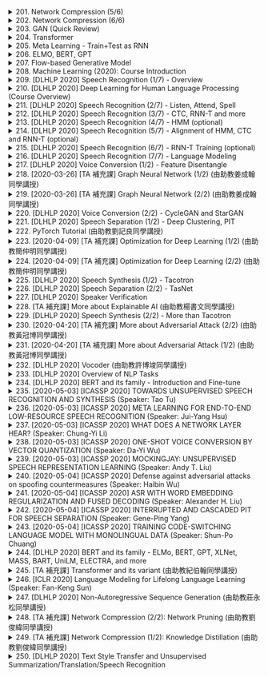 <details>
<summary>201. Network Compression (5/6)</summary><br>

<a href="https://www.youtube.com/watch?v=L0TOXlNpCJ8" target="_blank">
    <img src="https://img.youtube.com/vi/L0TOXlNpCJ8/maxresdefault.jpg" 
        alt="[Youtube]" width="200">
</a>

# Network Compression (5/6)


</details>

<details>
<summary>202. Network Compression (6/6)</summary><br>

<a href="https://www.youtube.com/watch?v=f0rOMyZSZi4" target="_blank">
    <img src="https://img.youtube.com/vi/f0rOMyZSZi4/maxresdefault.jpg" 
        alt="[Youtube]" width="200">
</a>

# Network Compression (6/6)


</details>

<details>
<summary>203. GAN (Quick Review)</summary><br>

<a href="https://www.youtube.com/watch?v=ufcKFjdpT98" target="_blank">
    <img src="https://img.youtube.com/vi/ufcKFjdpT98/maxresdefault.jpg" 
        alt="[Youtube]" width="200">
</a>

# GAN (Quick Review)


</details>

<details>
<summary>204. Transformer</summary><br>

<a href="https://www.youtube.com/watch?v=ugWDIIOHtPA" target="_blank">
    <img src="https://img.youtube.com/vi/ugWDIIOHtPA/maxresdefault.jpg" 
        alt="[Youtube]" width="200">
</a>

# Transformer


</details>

<details>
<summary>205. Meta Learning - Train+Test as RNN</summary><br>

<a href="https://www.youtube.com/watch?v=ePimv_k-H24" target="_blank">
    <img src="https://img.youtube.com/vi/ePimv_k-H24/maxresdefault.jpg" 
        alt="[Youtube]" width="200">
</a>

# Meta Learning - Train+Test as RNN


</details>

<details>
<summary>206. ELMO, BERT, GPT</summary><br>

<a href="https://www.youtube.com/watch?v=UYPa347-DdE" target="_blank">
    <img src="https://img.youtube.com/vi/UYPa347-DdE/maxresdefault.jpg" 
        alt="[Youtube]" width="200">
</a>

# ELMO, BERT, GPT


</details>

<details>
<summary>207. Flow-based  Generative Model</summary><br>

<a href="https://www.youtube.com/watch?v=uXY18nzdSsM" target="_blank">
    <img src="https://img.youtube.com/vi/uXY18nzdSsM/maxresdefault.jpg" 
        alt="[Youtube]" width="200">
</a>

# Flow-based  Generative Model


</details>

<details>
<summary>208. Machine Learning (2020): Course Introduction</summary><br>

<a href="https://www.youtube.com/watch?v=c9TwBeWAj_U" target="_blank">
    <img src="https://img.youtube.com/vi/c9TwBeWAj_U/maxresdefault.jpg" 
        alt="[Youtube]" width="200">
</a>

# Machine Learning (2020): Course Introduction


</details>

<details>
<summary>209. [DLHLP 2020] Speech Recognition (1/7) - Overview</summary><br>

<a href="https://www.youtube.com/watch?v=AIKu43goh-8" target="_blank">
    <img src="https://img.youtube.com/vi/AIKu43goh-8/maxresdefault.jpg" 
        alt="[Youtube]" width="200">
</a>

# [DLHLP 2020] Speech Recognition (1/7) - Overview


</details>

<details>
<summary>210. [DLHLP 2020] Deep Learning for Human Language Processing (Course Overview)</summary><br>

<a href="https://www.youtube.com/watch?v=nER51ZyJaCQ" target="_blank">
    <img src="https://img.youtube.com/vi/nER51ZyJaCQ/maxresdefault.jpg" 
        alt="[Youtube]" width="200">
</a>

# [DLHLP 2020] Deep Learning for Human Language Processing (Course Overview)


</details>

<details>
<summary>211. [DLHLP 2020] Speech Recognition (2/7) - Listen, Attend, Spell</summary><br>

<a href="https://www.youtube.com/watch?v=BdUeBa6NbXA" target="_blank">
    <img src="https://img.youtube.com/vi/BdUeBa6NbXA/maxresdefault.jpg" 
        alt="[Youtube]" width="200">
</a>

# [DLHLP 2020] Speech Recognition (2/7) - Listen, Attend, Spell


</details>

<details>
<summary>212. [DLHLP 2020] Speech Recognition (3/7) - CTC, RNN-T and more</summary><br>

<a href="https://www.youtube.com/watch?v=CGuLuBaLIeI" target="_blank">
    <img src="https://img.youtube.com/vi/CGuLuBaLIeI/maxresdefault.jpg" 
        alt="[Youtube]" width="200">
</a>

# [DLHLP 2020] Speech Recognition (3/7) - CTC, RNN-T and more


</details>

<details>
<summary>213. [DLHLP 2020] Speech Recognition (4/7) - HMM (optional)</summary><br>

<a href="https://www.youtube.com/watch?v=XWTGY_PNABo" target="_blank">
    <img src="https://img.youtube.com/vi/XWTGY_PNABo/maxresdefault.jpg" 
        alt="[Youtube]" width="200">
</a>

# [DLHLP 2020] Speech Recognition (4/7) - HMM (optional)


</details>

<details>
<summary>214. [DLHLP 2020] Speech Recognition (5/7) - Alignment of HMM, CTC and RNN-T (optional)</summary><br>

<a href="https://www.youtube.com/watch?v=5SSVra6IJY4" target="_blank">
    <img src="https://img.youtube.com/vi/5SSVra6IJY4/maxresdefault.jpg" 
        alt="[Youtube]" width="200">
</a>

# [DLHLP 2020] Speech Recognition (5/7) - Alignment of HMM, CTC and RNN-T (optional)


</details>

<details>
<summary>215. [DLHLP 2020] Speech Recognition (6/7) - RNN-T Training  (optional)</summary><br>

<a href="https://www.youtube.com/watch?v=L519dCHUCog" target="_blank">
    <img src="https://img.youtube.com/vi/L519dCHUCog/maxresdefault.jpg" 
        alt="[Youtube]" width="200">
</a>

# [DLHLP 2020] Speech Recognition (6/7) - RNN-T Training  (optional)


</details>

<details>
<summary>216. [DLHLP 2020] Speech Recognition (7/7) - Language Modeling</summary><br>

<a href="https://www.youtube.com/watch?v=dymfkWtVUdo" target="_blank">
    <img src="https://img.youtube.com/vi/dymfkWtVUdo/maxresdefault.jpg" 
        alt="[Youtube]" width="200">
</a>

# [DLHLP 2020] Speech Recognition (7/7) - Language Modeling


</details>

<details>
<summary>217. [DLHLP 2020] Voice Conversion (1/2) - Feature Disentangle</summary><br>

<a href="https://www.youtube.com/watch?v=Jj6blc8UijY" target="_blank">
    <img src="https://img.youtube.com/vi/Jj6blc8UijY/maxresdefault.jpg" 
        alt="[Youtube]" width="200">
</a>

# [DLHLP 2020] Voice Conversion (1/2) - Feature Disentangle


</details>

<details>
<summary>218. [2020-03-26] [TA 補充課] Graph Neural Network (1/2) (由助教姜成翰同學講授)</summary><br>

<a href="https://www.youtube.com/watch?v=eybCCtNKwzA" target="_blank">
    <img src="https://img.youtube.com/vi/eybCCtNKwzA/maxresdefault.jpg" 
        alt="[Youtube]" width="200">
</a>

# [TA 補充課] Graph Neural Network (1/2) (由助教姜成翰同學講授)

### 本文重點整理

#### 核心主題
文章主要探討圖神經網路（Graph Neural Networks, GNNs）中 aggregation 操作的核心思想及其不同實現方法。並分析了各種 aggregation 技術的優缺點以及適用場景。

---

#### 主要觀念
1. **Aggregation 操作的重要性**  
   Aggregation 是 GNN 中用於將鄰居節點的特徵信息聚合起來，以更新當前節點表示的核心操作。
   
2. **常見的 Aggregation 方法**  
   - **Mean Pooling**：簡單平均鄰居特徵。  
   - **Max Pooling**：取鄰居特徵的最大值。  
   - **Sum Pooling**：將鄰居特徵相加。  
   - **Attention Mechanism**：基於注意力機制的加權聚合。  

3. **Recent Developments**  
   最近的研究（如 Graph Isomorphism Network,GIN）提出，使用合適的 aggregation 方法可以顯著提升模型性能。

---

#### 問題原因
1. **Mean Pooling 的缺點**  
   - 無法區分具有相同鄰居特徵但結構不同的圖。  

2. **Max Pooling 的缺點**  
   - 可能忽略較小但重要的特徵值，導致信息丟失。  

3. **傳統 Aggregation 方法的局限性**  
   - 離散的聚合方式可能無法充分捕捉到圖結構中的細緻變化。

---

#### 解決方法
1. **GIN 的創新**  
   GIN 提出使用 aggregation 操作後再加上一個 multi-layer perceptron (MLP)，以學習更加豐富的表徵信息。具體公式如下：  
   $$ h_v^{(k+1)} = \text{AGGREGATE}(\{h_u^{(k)}\}_{u \in \mathcal{N}(v)}, h_v^{(k)}) $$  

2. **注意力機制的優化**  
   - 基於鄰居特徵計算注意力權重，實現動態聚合。  
   - 公式：  
     $$ \alpha_{uv} = \text{softmax}(e(h_u, h_v)) $$  
     $$ h_v^{(k+1)} = \sum_{u \in \mathcal{N}(v)} \alpha_{uv} h_u^{(k)} $$  

3. **Sum Pooling 的優勢**  
   - 使用鄰居特徵的簡單相加，避免平均和最大操作的局限性。  

---

#### 結論
1. **GIN 的理論意義**  
   GIN 提供了 aggregation 操作的理論基礎，證明了合適的聚合方式可以顯著提升模型在圖結構數據上的表現。

2. **未來研究方向**  
   - 探索更加高效的注意力機制。  
   - 研究不同聚合方法在特定應用場景下的最佳匹配。  

3. **實踐建議**  
   - 在實際應用中，根據具體任務需求選擇合適的 aggregation 方法。  
   - GIN 提供了一種簡單而有效的聚合方式，值得進一步探索和適用。

---

以上為文章的主要內容整理，涵蓋了核心思想、主要觀念、問題分析及解決方案等關鍵點。
</details>

<details>
<summary>219. [2020-03-26] [TA 補充課] Graph Neural Network (2/2) (由助教姜成翰同學講授)</summary><br>

<a href="https://www.youtube.com/watch?v=M9ht8vsVEw8" target="_blank">
    <img src="https://img.youtube.com/vi/M9ht8vsVEw8/maxresdefault.jpg" 
        alt="[Youtube]" width="200">
</a>

# [TA 補充課] Graph Neural Network (2/2) (由助教姜成翰同學講授)

### 核心主題
- **圖神經網路（Graph Neural Networks, GNNs）**：研究如何將圖結構數據引入深度學習模型中，進行各種任務如分類、聚類等。

### 主要觀念
1. **圖神經網路的基本概念**：
   - **圖結構數據**：由節點和邊組成的數據結構，反映實體之間的關係。
   - **圖神經網路的目的**：將非結構化或結構化的圖數據轉換為可學習的表示。

2. **GNN的主要方法**：
   - **基於空間的方法**（Spatial-based）：如GAT（Graph Attention Networks），直接在圖的節點上進行操作。
   - **基於光譜的方法**（Spectral-based）：如GCN（Graph Convolutional Networks），通過傅裏葉變換將圖數據轉化為頻域進行處理。

3. **主要任務**：
   - **監督分類（Supervised Classification）**：在部分或完全標註的數據上訓練模型。
   - **半監督分類（Semi-supervised Classification）**：利用少量標註數據和大量未標註數據進行學習。
   - **圖生成（Graph Generation）**：使用VAE、GAN等方法從頭生成符合特定分布的圖數據。

### 問題原因
1. **GCN的局限性**：
   - **疊代深度增加的性能下降**：隨著模型深度的增加，性能反而惡化。
   - **過平滑現象（Over-smoothing）**：多次聚合操作後，節點表示趨於相似，導致信息喪失。

2. **GNN訓練中的挑戰**：
   - **圖數據的多樣性**：不同類型的圖數據可能需要不同的模型結構。
   - **計算複雜度高**：處理大型圖數據時，計算資源需求較高。

### 解決方法
1. **GCN性能提升**：
   - **DropEdge技術**：在聚合鄰居節點特徵時，隨機丟失一些邊，防止過平滑現象。
   
2. **模型優化**：
   - **使用注意力機制（Attention Mechanism）**：如GAT，根據不同鄰居的重要性分配權重。
   - **引入殘差連接（Residual Connections）**：在深度網絡中，將某層的輸出直接傳遞到淺層，防止梯度消失。

3. **圖生成模型改進**：
   - **Auto-regressive模型**：逐步生成節點和邊，提高生成的可控性。
   - **混合 GenerationTypechniques**：結合VAE和GAN優勢，提升生成數據的多樣性和真實性。

### 結論
- **GNN的研究意義**：作為一種有效的處理結構化數據的方法，在社交網絡、生物信息學等領域有廣泛應用。
- **未來研究方向**：
   - 探索更高效的圖聚合操作。
   - 研究圖神經網路與其他深度學習技術（如Transformer）的結合。
   - 開發適合大規模圖數據的並行計算方法。

### 其他
- **教育意義**：了解GNN的基本原理和應用場景，對於處理複雜實體關係問題具有重要啟示。
</details>

<details>
<summary>220. [DLHLP 2020] Voice Conversion (2/2) - CycleGAN and StarGAN</summary><br>

<a href="https://www.youtube.com/watch?v=JUWVuF2ucTk" target="_blank">
    <img src="https://img.youtube.com/vi/JUWVuF2ucTk/maxresdefault.jpg" 
        alt="[Youtube]" width="200">
</a>

# [DLHLP 2020] Voice Conversion (2/2) - CycleGAN and StarGAN


</details>

<details>
<summary>221. [DLHLP 2020] Speech Separation (1/2) - Deep Clustering, PIT</summary><br>

<a href="https://www.youtube.com/watch?v=tovg5ZxNgIo" target="_blank">
    <img src="https://img.youtube.com/vi/tovg5ZxNgIo/maxresdefault.jpg" 
        alt="[Youtube]" width="200">
</a>

# [DLHLP 2020] Speech Separation (1/2) - Deep Clustering, PIT


</details>

<details>
<summary>222. PyTorch Tutorial (由助教劉記良同學講授)</summary><br>

<a href="https://www.youtube.com/watch?v=kQeezFrNoOg" target="_blank">
    <img src="https://img.youtube.com/vi/kQeezFrNoOg/maxresdefault.jpg" 
        alt="[Youtube]" width="200">
</a>

# PyTorch Tutorial (由助教劉記良同學講授)


</details>

<details>
<summary>223. [2020-04-09] [TA 補充課] Optimization for Deep Learning (1/2) (由助教簡仲明同學講授)</summary><br>

<a href="https://www.youtube.com/watch?v=4pUmZ8hXlHM" target="_blank">
    <img src="https://img.youtube.com/vi/4pUmZ8hXlHM/maxresdefault.jpg" 
        alt="[Youtube]" width="200">
</a>

# [TA 補充課] Optimization for Deep Learning (1/2) (由助教簡仲明同學講授)

### 文章整理：SGD 收斂性改進方法研究

#### 1. 核心主題
- **研究目標**：探討隨機梯度下降（Stochastic Gradient Descent, SGD）算法在深度學習中的收斂性問題，提出改進方法以提升其性能和效率。

#### 2. 主要觀念
- **SGD的基本原理**：SGD是一種常用優化算法，通過隨機採樣訓練數據來更新模型參數，具有計算效率高、內存佔用低的優點。
- **SGD的局限性**：
  - 學習率（Learning Rate, LR）的選擇對收斂速度和結果影響顯著。
  - 易陷入局部最優解，缺乏探索能力。
  - 在複雜的優化landscape中表現不穩定。

#### 3. 問題原因
- **學習率選擇不當**：過大的學習率可能導致模型發散，過小的學習率則會降低收斂速度。
- **優化landscape的複雜性**：深度神經網絡的損失函數 landscape 存在多個局部最優解和鞍點，SGD容易陷入其中。
- **缺乏動態調整機制**：固定學習率無法適應不同階段的優化需求。

#### 4. 解決方法
- **自適應學習率方法**：
  - **Adam優化器**：通過計算梯度的一階矩和二階矩估計來動態調整學習率，具有良好的收斂性和穩定性。
  - **Adagrad**：根據參數梯度的歷史信息自適應地調整學習率。
  - **RMSprop**：基於梯度的平方平均值來調整學習率。

- **周期性學習率方法**：
  - **Cyclical Learning Rate (CLR)**：通過周期性地增加和減少學習率，幫助模型在局部最優解之間進行探索。
  - **One-Cycle Learning Rate**：在一個周期內先增大後減小學習率，以實現快速收斂。

- **學習率範圍測試（LR Range Test）**：
  - 通過實驗確定合適的學習率範圍，避免手動調參的盲目性。

#### 5. 優化方式
- **動態調整機制**：引入自適應算法，根據梯度信息動態調節學習率。
- **探索與收斂結合**：利用周期性變化的學習率，在局部最優解附近進行細緻搜索的同時，保持一定的探索能力。
- **預熱階段（Warm-Up）**：在訓練初期逐漸增加學習率，幫助模型平穩進入優化狀態。

#### 6. 結論
- **研究意義**：改進的SGD算法能夠顯著提升深度神經網絡的訓練效率和收斂質量。
- **未來方向**：
  - 結合多種優化方法，進一步提高算法的通用性和魯棒性。
  - 探索更高效的自適應學習率調整策略。
</details>

<details>
<summary>224. [2020-04-09] [TA 補充課] Optimization for Deep Learning (2/2) (由助教簡仲明同學講授)</summary><br>

<a href="https://www.youtube.com/watch?v=e03YKGHXnL8" target="_blank">
    <img src="https://img.youtube.com/vi/e03YKGHXnL8/maxresdefault.jpg" 
        alt="[Youtube]" width="200">
</a>

# [TA 補充課] Optimization for Deep Learning (2/2) (由助教簡仲明同學講授)

### 小節一：核心主題
- 探討深度學習中優化器（Optimizer）的選擇與應用。
- 分析不同優化器在不同任務中的表現及其適用場景。

### 小節二：主要觀念
1. **SGD 與 Momentum SGD (SGDM)**：
   - SGD 是最基本的優化器，但收斂速度較慢且容易陷入鞍點。
   - Momentum SGD 引入動量機制，加速收斂並改善梯度下降的穩定性。

2. **Adam 優化器**：
   - 結合了 AdaGrad 和 RMSprop 的優點，自適應調整學習率。
   - 在大多數深度學習任務中表現優異，尤其在 NLP 領域。

3. **AdamW**：
   - Adam 的改進版本，通過引入權重衰減機制提升模型的泛化能力。

4. **Lookahead 策略**：
   - 一種優化器封裝策略，結合其他優化器（如 SGD 或 Adam）進一步提升性能。

### 小節三：問題原因
1. **SGD 的局限性**：
   - 收斂速度慢，容易陷入局部最優。
   - 對初始學習率敏感，難以處理複雜的損失函數 landscapes。

2. **Adam 的潛在問題**：
   - 在某些 CV 任務中可能不如 SGDM 穩定。
   - 可能導致模型在測試集上的表現不佳（generalization gap）。

3. **數據與架構的影響**：
   - 數據質量問題或網絡架構不合理可能導致優化器選擇無法解決的根本性問題。

### 小節四：解決方法
1. **選擇合適的優化器**：
   - CV 任務優先考慮 SGDM。
   - NLP 和生成模型推薦使用 Adam 或 AdamW。

2. **調整學習率與權重衰減**：
   - 使用適當的學習率調度策略（如餘弦退火）。
   - 在 AdamW 等優化器中引入權重衰減以提升泛化能力。

3. **結合 Lookahead 策略**：
   - 將 Lookahead 與其他優化器結合，進一步優化訓練效果。

4. **多嘗試與調整**：
   - 根據具體任務需求，多次實驗並調整優化器參數和策略。

### 小節五：優化方式
1. **學習率調度（Learning Rate Scheduling）**：
   - 使用如餘弦退火等方法動態調整學習率，加速收斂並提升模型性能。

2. **權重衰減（Weight Decay）**：
   - 在優化器中引入 L2 正則化，防止過擬合，提升泛化能力。

3. **動量機制（Momentum）**：
   - 通過引入動量，加速梯度下降過程，避免陷入鞍點。

4. **自適應學習率調整（Adaptive Learning Rate）**：
   - Adam 等優化器通過自適應調整學習率，提升訓練效率和穩定性。

### 小節六：結論
- 沒有一款 optimizer 是萬能的，選擇合適的優化器需根據具體任務需求。
- SGD 和 SGDM 在 CV 任務中表現較好，而 Adam 和 AdamW 更適合 NLP 和生成模型。
- Lookahead 策略可作爲提升訓練效果的輔助手段。
- 雖然優化器的選擇對性能有一定影響，但數據質量和網絡架構才是模型性能的關鍵因素。
</details>

<details>
<summary>225. [DLHLP 2020] Speech Synthesis (1/2) - Tacotron</summary><br>

<a href="https://www.youtube.com/watch?v=DMxKeHW8KdM" target="_blank">
    <img src="https://img.youtube.com/vi/DMxKeHW8KdM/maxresdefault.jpg" 
        alt="[Youtube]" width="200">
</a>

# [DLHLP 2020] Speech Synthesis (1/2) - Tacotron


</details>

<details>
<summary>226. [DLHLP 2020] Speech Separation (2/2) - TasNet</summary><br>

<a href="https://www.youtube.com/watch?v=G0O1A7lONSY" target="_blank">
    <img src="https://img.youtube.com/vi/G0O1A7lONSY/maxresdefault.jpg" 
        alt="[Youtube]" width="200">
</a>

# [DLHLP 2020] Speech Separation (2/2) - TasNet


</details>

<details>
<summary>227. [DLHLP 2020] Speaker Verification</summary><br>

<a href="https://www.youtube.com/watch?v=z3yvxvyP-lE" target="_blank">
    <img src="https://img.youtube.com/vi/z3yvxvyP-lE/maxresdefault.jpg" 
        alt="[Youtube]" width="200">
</a>

# [DLHLP 2020] Speaker Verification


</details>

<details>
<summary>228. [TA 補充課] More about Explainable AI (由助教楊書文同學講授)</summary><br>

<a href="https://www.youtube.com/watch?v=LsdiOt0wiWM" target="_blank">
    <img src="https://img.youtube.com/vi/LsdiOt0wiWM/maxresdefault.jpg" 
        alt="[Youtube]" width="200">
</a>

# [TA 補充課] More about Explainable AI (由助教楊書文同學講授)


</details>

<details>
<summary>229. [DLHLP 2020] Speech Synthesis (2/2) - More than Tacotron</summary><br>

<a href="https://www.youtube.com/watch?v=Eau1Fr2x86Y" target="_blank">
    <img src="https://img.youtube.com/vi/Eau1Fr2x86Y/maxresdefault.jpg" 
        alt="[Youtube]" width="200">
</a>

# [DLHLP 2020] Speech Synthesis (2/2) - More than Tacotron


</details>

<details>
<summary>230. [2020-04-20] [TA 補充課] More about Adversarial Attack (2/2) (由助教黃冠博同學講授)</summary><br>

<a href="https://www.youtube.com/watch?v=PaHhMlxFPyU" target="_blank">
    <img src="https://img.youtube.com/vi/PaHhMlxFPyU/maxresdefault.jpg" 
        alt="[Youtube]" width="200">
</a>

# [TA 補充課] More about Adversarial Attack (2/2) (由助教黃冠博同學講授)

# 文章重點整理

## 核心主題
文章主要探討了深度學習模型在音視覺領域中的安全問題，並介紹了針對音視覺模型的攻擊方法。這些攻擊包括影像攻擊（如One Pixel Attack）和音訊攻擊（如Hidden Voice Attack），旨在揭示模型的脆弱性。

---

## 主要觀念

### 1. 影像攻擊
- **核心思想**：通過少量修改（如一像素更改）來擾亂深度學習模型的判斷。
- **技術實現**：
  - 使用差分進化算法搜索最有效的攻擊像素。
  - 確定攻擊像素後，計算其RGB值以最大化模型誤判機率。

### 2. 音訊攻擊
- **核心思想**：在音訊中植入幹擾信號（如高頻正弦波），使模型無法準確識別內容。
- **技術實現**：
  - **Time Domain Inversion**：反轉音訊的時域特性。
  - **Random Phase Generation**：隨機修改音訊的相位。
  - **High Frequency Addition**：添加高頻正弦波擾動。
  - **Time Scaling**：改變音訊的速度，同時保持採樣率恆定。

---

## 問題原因
- 深度學習模型對輸入數據的高度敏感性導致其易受攻擊。
- 音視覺模型在處理結構化數據時的脆弱性為攻擊提供了可乘之機。

---

## 解決方法
- **影晌_Attack**：
  - 差分進化算法用於搜索最小幹擾下的最大影響像素。
  - 確定攻擊像素後，計算其RGB值以最大化模型誤判機率。

- **音訊_Attack**：
  - 添加高頻正弦波或修改音訊特性（如相位、速度）來擾亂模型。
  - 確保添加的幹擾在預處理階段被濾除，使模型保持穩定性。

---

## 優化方式
- **影晌_Attack**：
  - 開發更高效的搜索算法以降低計算成本。
  - 提高攻擊策略的通用性，使其適用於不同類型的深度學習模型。

- **音訊_Attack**：
  - 研究更隱蔽的幹擾方式，使其不易被人類感知。
  - 警告：濫用此技術可能對用戶體驗造成影響，需注意倫理問題。

---

## 結論
文章展示了深度學習模型在音視覺領域中的脆弱性，並提出了多種攻擊方法。這些方法可幫助研究者理解模型的局限性，從而在未來的研究中進一步改進模型的安全性和 robustness。
</details>

<details>
<summary>231. [2020-04-20] [TA 補充課] More about Adversarial Attack (1/2) (由助教黃冠博同學講授)</summary><br>

<a href="https://www.youtube.com/watch?v=tfpKIZIWidA" target="_blank">
    <img src="https://img.youtube.com/vi/tfpKIZIWidA/maxresdefault.jpg" 
        alt="[Youtube]" width="200">
</a>

# [TA 補充課] More about Adversarial Attack (1/2) (由助教黃冠博同學講授)

### 小節一：核心主題  
- 文章介紹了差分進化（Differential Evolution, DE）算法及其在單像素攻擊（One Pixel Attack）中的應用。  
- 重點討論了DE算法的基本原理、實現步驟以及其在圖像對抗攻擊中的具體應用。

### 小節二：主要觀念  
1. **差分進化算法**  
   - DE是一種基於羣體的優化算法，通過迭代搜索來找到最優解。  
   - 主要步驟包括初始化種羣、變異、交叉和選擇。  
2. **單像素攻擊**  
   - 一種圖像對抗攻擊方法，僅修改一個像素即可實現對目標模型的攻擊。  
   - 攻擊目標是欺騙分類器，使其誤判圖像類別。

### 小節三：問題原因  
1. **算法適用性問題**  
   - DE算法最初設計用於連續空間優化，需適應其在離散和高維空間中的應用。  
2. **單像素攻擊的限制**  
   - 僅修改一個像素，增加了搜索空間的難度，且可能影響攻擊的成功率。  
3. **圖片大小的影響**  
   - 圖片越大，搜索空間越大，DE算法在固定迭代次數下成功率下降。

### 小節四：解決方法  
1. **適應DE算法到單像素攻擊**  
   - 將DE應用於五維向量（x, y, r, g, b），分別表示攻擊的像素坐標及顏色值。  
2. **優化搜索策略**  
   - 通過調整變異和交叉參數，提高種羣多樣性。  
3. **平衡圖片大小與資源**  
   - 在大圖片中增加迭代次數或候選數量，以提高攻擊成功率。

### 小節五：優化方式  
1. **參數調整**  
   - 調整DE算法的變異因子和交叉概率，以適應不同問題。  
2. **局部搜索增強**  
   - 結合其他優化方法（如梯度下降）進行局部精煉，提高解的質量。  
3. **資源分配策略**  
   - 根據圖片大小動態調整候選數量或迭代次數，確保攻擊效率。

### 小節六：結論  
- 差分進化算法在單像素攻擊中表現出良好的效果，但需根據具體問題進行參數和策略的優化。  
- 圖片大小對攻擊成功率有顯著影響，需通過增加資源投入來應對大尺寸圖片的挑戰。  
- 未來研究可進一步探索DE與其他優化方法的結合，提升攻擊效率和成功率。
</details>

<details>
<summary>232. [DLHLP 2020] Vocoder (由助教許博竣同學講授)</summary><br>

<a href="https://www.youtube.com/watch?v=6g2aPc0ol2Y" target="_blank">
    <img src="https://img.youtube.com/vi/6g2aPc0ol2Y/maxresdefault.jpg" 
        alt="[Youtube]" width="200">
</a>

# [DLHLP 2020] Vocoder (由助教許博竣同學講授)


</details>

<details>
<summary>233. [DLHLP 2020] Overview of NLP Tasks</summary><br>

<a href="https://www.youtube.com/watch?v=tFBrqPPxWzE" target="_blank">
    <img src="https://img.youtube.com/vi/tFBrqPPxWzE/maxresdefault.jpg" 
        alt="[Youtube]" width="200">
</a>

# [DLHLP 2020] Overview of NLP Tasks


</details>

<details>
<summary>234. [DLHLP 2020] BERT and its family - Introduction and Fine-tune</summary><br>

<a href="https://www.youtube.com/watch?v=1_gRK9EIQpc" target="_blank">
    <img src="https://img.youtube.com/vi/1_gRK9EIQpc/maxresdefault.jpg" 
        alt="[Youtube]" width="200">
</a>

# [DLHLP 2020] BERT and its family - Introduction and Fine-tune


</details>

<details>
<summary>235. [2020-05-03] [ICASSP 2020] TOWARDS UNSUPERVISED SPEECH RECOGNITION AND SYNTHESIS (Speaker: Tao Tu)</summary><br>

<a href="https://www.youtube.com/watch?v=cnZdfLSqwiE" target="_blank">
    <img src="https://img.youtube.com/vi/cnZdfLSqwiE/maxresdefault.jpg" 
        alt="[Youtube]" width="200">
</a>

# [ICASSP 2020] TOWARDS UNSUPERVISED SPEECH RECOGNITION AND SYNTHESIS (Speaker: Tao Tu)

### 文章整理：基於共享表徵的語音自監督學習框架

---

#### 核心主題  
本文提出了一種基於共享表徵的語音自我監督學習架構，旨在 simultaneou 語音重建、語音識別和文本到語音合成（TTS）。該方法利用少量帶標籤數據和多部分訓練目標來提升模型性能。

---

#### 主要觀念  
1. **共享表徵架構**：(encoder 和 decoder 共享同一對稱表示，橋接重建、識別和合成模塊。)  
2. **三重_training 設計**：
   - **重建部分**：無需標籤數據，學習語音表示。
   - **識別部分**：使用CTC損失，將表徵與音素對齊。
   - **合成部分**：使用少量標籤數據،訓練.decoder 將離散表徵轉換為語音。  
3. **多模塊協作**：重建、識別和合成模塊通過共享表徵實現相互提升。

---

#### 問題分析  
1. **數據匱乏問題**：文本到語音合成傳統方法依賴大量帶標籤數據，限制了實用性。  
2. **孤立學習問題**：傳統模型的重建、識別和合成模塊缺乏共享表徵，導致性能瓶頸。

---

#### 解決方案  
1. **提出共享表徵架構**：(encoder 和 decoder 共享同一對稱表示，實現多模塊協作。)  
2. **三重_training 框架**：
   - 利用無標籤數據進行語音重建。
   - 使用少量帶標籤數據訓練語音識別和合成模塊。
3. **橋接重建與合成**：通過共享表徵，將語音重建與文本到語音合成有機結合。

---

#### 優化方式  
1. **自監督學習**：利用無標籤數據進行語音重建，降低對帶標籤數據的依賴。  
2. **多任務學習**：三重訓練目標（重建、識別、合成）共同提升模型性能。  
3. **共享表徵設計**：通過(encoder-decoder)共用表徵，實現模塊之間的相互增益。

---

#### 結論與實驗結果  
1. **表示能力**：
   - t-SNE 證據表示在 IPA 元音圖上與 linguistic 知識一致。
2. **語音識別性能**：
   - 在不同標籤數據量下，模型性能超越基準模型。
3. **語音合成質量**：
   - 使用少量標籤數據（20 分鐘），生成語音的MLS指標接近上限。
4. **實時演示效果**：
   - 模型在語音識別和文本到語音合成任務中表現出色，與真值高度一致。

---

#### 未來方向  
1. **擴展數據集**：進一步驗證模型在多說話人或多語言環境下的性能。  
2. **優化架構設計**：探索更高效的共享表徵結構。  
3. **提升合成質量**：研究如何利用更多語音特徵（如情感、語調）進一步提高合成效果。

---

### 總結  
本文提出了一種基於共享表徵的語音自我監督學習框架，同時實現語音重建、識別和合成。通過三重_training 和模塊協作，該方法在數據匱乏的情況下取得了優異的性能，為自監督學習在語音領域的應用提供了新思路。
</details>

<details>
<summary>236. [2020-05-03] [ICASSP 2020] META LEARNING FOR END-TO-END LOW-RESOURCE SPEECH RECOGNITION (Speaker: Jui-Yang Hsu)</summary><br>

<a href="https://www.youtube.com/watch?v=goav0eXKPwg" target="_blank">
    <img src="https://img.youtube.com/vi/goav0eXKPwg/maxresdefault.jpg" 
        alt="[Youtube]" width="200">
</a>

# [ICASSP 2020] META LEARNING FOR END-TO-END LOW-RESOURCE SPEECH RECOGNITION (Speaker: Jui-Yang Hsu)

### 文章整理與分析

---

#### **1. 核心主題**
本文圍繞**多語種自動語音識別（ASR）模型的跨語言遷移學習**展開研究，重點探討如何利用來源語言數據提升目標語言的性能，特別是在資源受限的情況下。

---

#### **2. 主要觀念**
- **多語種ASR模型**：通過訓練一個能夠處理多種語言的模型，實現跨語言遷移學習。
- **SOURCE LANGUAGE AND TARGET LANGUAGE PAIRS (SLTPs)**：來源語言和目標語言對的研究是核心，用於驗證不同語言之間的遷移效果。
- **LIMITED LANGUAGE PACK (LLP) 和 FULL LANGUAGE PACK (FLP)**：研究中使用了兩種數據集，分別代表資源受限和資源充足的場景。

---

#### **3. 問題與原因分析**
- **問題**：在資源匱乏的情況下（如目標語言只有少量數據），ASR模型的性能受限。
- **原因**：
  - 少數語言的數據不足，導致模型訓練效果差。
  - 多語種模型的遷移能力未被充分驗證。

---

#### **4. 解決方法**
- **多語種訓練策略**：利用來源語言（如 Bengali, Tagalog, Zulu）的豐富數據，訓練一個多語種ASR模型，然後將其遷移到目標語言。
- **META-SOCKET TRAINING APPROACH (MSTA)**：一種改進的訓練方法，考慮到適應過程中的潛在優化，提升遷移效果。
- **跨語言遷移學習**：通過來源語言和目標language pairs的研究，驗證模型的遷移能力。

---

#### **5. 優化方式**
- **數據資源利用**：
  - 使用FULL LANGUAGE PACK (FLP) 和LIMITED LANGUAGE PACK (LLP) 過多語言對進行訓練。
  - 對LLP進行交叉驗證，提升模型的泛化能力。
- **性能評估指標**：
  - 使用字符錯誤率（Character Error Rate, CER）作為主要評估指標。
  - 測試遷移學習的效果，降低過擬合風險。

---

#### **6. 結論**
- **實驗結果**：
  - META-SOCKET TRAINING APPROACH (MSTA) 的性能優於隨機初始化（Random Initialization），字符錯誤率更低。
  - 對來源語言和目標語言對的遷移效果進行了多種測試，結果一致顯示MSTA的效果更佳。
- **未來工作**：
  - 延伸研究更多語言對，提升模型的 robustness。
  - 探索更多應用場景，如文本到語音合成（Text-to-Speech, TTS）等。

---

#### **7. 總結**
本文提出了一種基於多語種ASR模型的跨語言遷移學習方法，並通過實驗驗證了其有效性。研究結果表明，META-SOCKET TRAINING APPROACH (MSTA) 能顯著提升目標語言的性能，特別是在資源匱乏的情況下。此方法具有廣泛的應用潛力，可進一步優化以應對更多多樣化的語言場景。
</details>

<details>
<summary>237. [2020-05-03] [ICASSP 2020] WHAT DOES A NETWORK LAYER HEAR? (Speaker: Chung-Yi Li)</summary><br>

<a href="https://www.youtube.com/watch?v=6gtn7H-pWr8" target="_blank">
    <img src="https://img.youtube.com/vi/6gtn7H-pWr8/maxresdefault.jpg" 
        alt="[Youtube]" width="200">
</a>

# [ICASSP 2020] WHAT DOES A NETWORK LAYER HEAR? (Speaker: Chung-Yi Li)

# 文章重點整理

## 核心主題
- 提出一種分析語音恢復（Speech Recognition, SR）的新方法，通過探查模型的隱藏狀態來了解模型行為。
- 方法具有模型agnostic性，適用於不同類型的模型架構。

## 主要觀念
1. **問題焦點**：語音恢復模型在處理Noise corrupted audio時的能力與限制，特別是對話音特徵（如Prosody和韻律）的影響。
2. **探查隱藏狀態的作用**：通過分析不同層次的隱藏狀態，揭示模型如何逐層提取和消除信息，特別是語音特徵和Noise。

## 啟發與方法
- 使用生成的語音片段來模擬真實場景，並利用Speaker Verification指標（如ER）來衡量模型性能。
- 通過STOI（Short Time Objective Intelligibility）評估恢復語音的可懂度，量化 distortion 的影響。

## 問題原因
1. **語音特徵的逐層消除**：模型在深度學習過程中，Prosody和韻律等語音特徵逐漸被削弱或移除。
2. **Noise對Baseline模型的幹擾**：在低信噪比（SNR）環境下，基線模型無法有效抑制Noise，導致語音恢復效果差。

## 解決方法與優化
1. **提出新分析框架**：
   - 採用探查隱藏狀態的方式，提供直觀的模型行為洞察。
   - 方法具備通用性，可廣泛應用於不同模型架構。
2. **改進語音恢復能力**：
   - 開發Noise-Robust SR模型，提升在 noisy 環境中的性能。
   - 通過STOI測量揭示modelo的局限性，為未來研究提供方向。

## 測試與結果
1. **語音特徵保留度**：
   - CN部分：主要負責頻譜提取，保留語音信息，但未顯著影響Prosody和韻律。
   - TCN層：Prosody逐漸被削弱，導致Speaker Verification指標ER值上升。
2. **Noise抑制能力**：
   - Noise-Robust模型在低SNR條件下表現 superior，Noise被有效消除。
   - 基線模型在高Noise幹擾下性能下降明顯。

## 結論
- 提出的探查隱藏狀態方法為理解SR模型提供新視角，具有重要研究價值。
- Noise-Robust SR模型在實際應用中展現出更好的 robustness 和性能。
- 未來研究可進一步優化模型架構，提升語音特徵保留和Noise抑制能力。
</details>

<details>
<summary>238. [2020-05-03] [ICASSP 2020] ONE-SHOT VOICE CONVERSION BY VECTOR QUANTIZATION (Speaker: Da-Yi Wu)</summary><br>

<a href="https://www.youtube.com/watch?v=W3t8FHgV90M" target="_blank">
    <img src="https://img.youtube.com/vi/W3t8FHgV90M/maxresdefault.jpg" 
        alt="[Youtube]" width="200">
</a>

# [ICASSP 2020] ONE-SHOT VOICE CONVERSION BY VECTOR QUANTIZATION (Speaker: Da-Yi Wu)

### 文章整理（正式學術用語）

---

#### **核心主題**
- 探討基於語音轉換（Voice Conversion, VCC）的任務中，內容編碼（Content Code）與說話人編碼（Speaker Code）之間信息分離的技術。
- 研究如何通過模型設計和優化實現語音特徵的解耦。

---

#### **主要觀念**
1. 語音轉換任務的核心挑戰在於實現內容信息和說話人信息的有效分離。
2. 內容編碼應僅包含與語音內容相關的信息，而說話人編碼應僅反映說話人的特徵。
3. 提出一種基於自動編碼器（Autoencoder）的模型框架，通過引入內部分離機制（Internal Disentanglement）來實現特徵解耦。

---

#### **問題原因**
- 常見的語音轉換模型中，內容編碼和說話人編碼之間可能存在信息混雜現象，導致語音轉換結果的質量不穩定。
- 傳統的自動編碼器在特徵分離方面的能力有限，難以有效區分內容和說話人的信息。

---

#### **解決方法**
1. 引入內部分離機制（Internal Disentanglement）：
   - 在自動編碼器中，通過將編碼層分爲內容編碼和說話人編碼兩部分，實現對語音特徵的初步分離。
2. 使用向量量化（Vector Quantization, VQ）技術對內容編碼進行進一步優化：
   - 通過引入VQ模塊，降低內容編碼的空間相關性，增強其表徵能力。

---

#### **優化方式**
1. 在訓練過程中最小化重構損失，提升模型的語音生成質量。
2. 通過實驗驗證不同參數設置（如向量量化碼本大小）對模型性能的影響。
3. 對比分析模型在內容編碼和說話人編碼上的分離效果：
   - 使用分類任務評估說話人信息的純淨度。
   - 檢查內容編碼中是否存在說話人信息的混雜。

---

#### **實驗結果**
1. 在包含400位說話人的測試集上，模型表現出良好的特徵分離能力：
   - 內容編碼和說話人編碼在分類任務中的準確率接近50%，表明兩者的信息分離較爲理想。
2. 向量量化碼本大小對模型性能的影響顯著：
   - 當碼本大小爲256時，模型的重建質量達到最佳狀態。
3. 通過主觀聽覺評估，轉換後的語音質量得到提升，表現出較高的自然度和可懂度。

---

#### **結論**
- 內部分離機制結合向量量化技術能夠有效實現內容信息和說話人信息的解耦。
- 優化的內容編碼設計顯著提升了語音轉換模型的性能和穩定性。
- 模型在保持較低複雜度的同時，實現了高質量的語音轉換效果。

---

### 總結
本文提出了一種基於內部分離機制的語音轉換方法，通過結合向量量化技術，有效解決了內容信息與說話人信息混雜的問題。實驗結果表明，該模型在特徵分離和語音生成質量方面均表現出色，爲語音轉換任務提供了新的研究方向。
</details>

<details>
<summary>239. [2020-05-03] [ICASSP 2020] MOCKINGJAY: UNSUPERVISED SPEECH REPRESENTATION LEARNING (Speaker: Andy T. Liu)</summary><br>

<a href="https://www.youtube.com/watch?v=JlOSyRNFjOw" target="_blank">
    <img src="https://img.youtube.com/vi/JlOSyRNFjOw/maxresdefault.jpg" 
        alt="[Youtube]" width="200">
</a>

# [ICASSP 2020] MOCKINGJAY: UNSUPERVISED SPEECH REPRESENTATION LEARNING (Speaker: Andy T. Liu)

### 1. 核心主題  
   - 探討自監督學習（Self-Supervised Learning, SSL）在低資源語音任務中的有效性與優勢。  
   - 提出了一種新的語音預訓練方法，名爲 **Mockingjay**，用於提升有監督任務的性能。  

### 2. 主要觀念  
   - 自監督學習通過利用未標記數據進行預訓練，減少對標註數據的依賴，在低資源場景中具有重要價值。  
   - Mockingjay 方法結合了對比學習和掩蔽預測任務，以增強語音表示的學習能力。  

### 3. 問題原因  
   - 在低資源環境下（即標註數據有限），傳統的監督學習方法性能受限。  
   - 現有自監督方法在某些特定任務上的泛化能力不足，難以在不同數據集之間有效遷移。  

### 4. 解決方法  
   - **Mockingjay 預訓練框架**：  
     a. 使用對比學習（Contrastive Learning）來增強語音特徵的辨別能力。  
     b. 引入掩蔽預測任務（Masked Prediction Task），通過掩蓋部分語音信號，進一步提升模型對語音內容的理解能力。  
   - **多任務聯合優化**：在預訓練過程中同時優化多個相關任務，以提高模型的泛化性能。  

### 5. 優化方式  
   - **加權求和（Weighted Sum）**：通過學習各層隱藏狀態的權重，整合多層特徵表示，進一步提升下遊任務的性能。  
   - **微調策略（Fine-Tuning Strategies）**：  
     a. **全模型微調（Full Model Fine-Tuning, FT2）**：在保持預訓練權重的基礎上，對整個模型進行微調以適應特定任務需求。  
     b. **部分微調（Partial Fine-Tuning）**：僅對下遊任務相關模塊進行調整，減少計算開銷。  

### 6. 結論  
   - Mockingjay 方法在三個下遊任務（音素分類、說話人識別和情感分類）中均表現出色：  
     a. 基礎模型性能優於傳統的Mel特徵表示。  
     b. 大型模型通過加權求和進一步提升性能，最高實現5.75%的性能增益。  
   - 在低資源場景下（標註數據僅爲10%），基礎微調模型（Base FT2）表現最優，甚至超越使用全部標註數據的傳統Mel特徵方法。  
   - 驗證了自監督預訓練在提升有監督任務性能方面的有效性，尤其是在標註數據稀缺的情況下。
</details>

<details>
<summary>240. [2020-05-04] [ICASSP 2020] Defense against adversarial attacks on spoofing countermeasures (Speaker: Haibin Wu)</summary><br>

<a href="https://www.youtube.com/watch?v=sKwz5GvxGgI" target="_blank">
    <img src="https://img.youtube.com/vi/sKwz5GvxGgI/maxresdefault.jpg" 
        alt="[Youtube]" width="200">
</a>

# [ICASSP 2020] Defense against adversarial attacks on spoofing countermeasures (Speaker: Haibin Wu)

### 核心主題  
- **自動說話人驗證（ASV）**：Automatic Speaker Verification 在生物特徵識別中的重要性及其高性能系統仍存在的漏洞，特別是針對spoofing攻擊的防禦需求。  

---

### 主要觀念  
1. **Spoofing 攻擊的危害**：  
   - Spoofing 音頻（如聲音重放、文本到語音生成）對 ASV 系統造成威脅，需建立有效的反spoofing模型以保護 ASV。  

2. **反spoofing 模型的脆弱性**：  
   - 即便高性能的反spoofing模型，也容易受到 adversarial examples 的攻擊，導致性能大幅下降。  

3. **Adversarial 攻擊的影響**：  
   - Adversarial 攻擊能生成看似無害但可 fools 模型的音頻，這類攻擊在 subjective 試驗中通常無法被人類察覺。  

---

### 問題原因  
1. **模型的脆弱性**：  
   - 現有反spoofing模型缺乏對 adversarial 攻擊的魯棒性，容易被攻擊者利用。  

2. **數據分布的限制**：  
   - 基於特定訓練數據集（如ESB Spoof 2019）訓練的模型，可能無法有效防禦未見過的 adversarial 攻擊。  

---

### 解決方法  
1. ** spatial smoothing 過濾器**：  
   - 使用不同類型的 spatial filters （均值、中位數、高斯濾波器）對音頻 spectogram 進行處理，消除 adversarial perturbations 的影響。  

2. **Hydra Stereo 訓練法則**：  
   - 通過 iterative 的訓練步驟（生成 adversarial examples 並反向傳導錯誤），修復模型的脆弱點，增強其魯棒性。  

---

### 優化方式  
1. **濾波器選擇**：  
   - 中位數和均值濾波器在提升模型性能方面表現優越，而高斯濾波器可能降低性能，需謹慎使用。  

2. **混合防禦策略**：  
   - 結合 spatial smoothing 和 adversarial training，可顯著提升模型的 robustness（如 testing accuracy 提升至 92.4%）。  

---

### 結論  
- 雖然 adversarial 攻擊具有高度隱蔽性且難以檢測，但通過結合patial.filters 和 adversarial training 等方法，可顯著增強反spoofing模型的魯棒性。未來工作可進一步探索其他防禦策略，以應對更多樣化和複雜的攻擊方式。
</details>

<details>
<summary>241. [2020-05-04] [ICASSP 2020] ASR WITH WORD EMBEDDING REGULARIZATION AND FUSED DECODING (Speaker: Alexander H. Liu)</summary><br>

<a href="https://www.youtube.com/watch?v=1j46kdawA4Q" target="_blank">
    <img src="https://img.youtube.com/vi/1j46kdawA4Q/maxresdefault.jpg" 
        alt="[Youtube]" width="200">
</a>

# [ICASSP 2020] ASR WITH WORD EMBEDDING REGULARIZATION AND FUSED DECODING (Speaker: Alexander H. Liu)

### 核心主題  
- 提出一種新型的正規化方法（Word Embedding Regularization）來改進序列到序列的自動語音辨識（ASR）模型。

### 主要觀念  
1. **_SEQUENCE TO SEQUENCE ASR**：基於序列到序列架構，利用編碼器和解碼器進行語音轉錄。  
2. **WORD EMBEDDINGS**：使用詞嵌入作為目標，以捕獲語言的語義信息。  
3. **UNPAIRED DATA**：在低資源情況下，利用未配對的文字數據來提升模型性能。  

### 問題原因  
1. **DATA SCARCITY**：在低資源設置中，可用的配對數據（audio-text pairs）量有限，限制了模型的訓練效果。  
2. **LANGUAGE MODEL LIMITATIONS**：傳統語言模型在某些情況下無法充分提升ASR性能。  

### 解決方法  
1. **WORD EMBEDDING REGULARIZATION**：在解碼器中引入詞嵌入正規化項，將未配對的文字數據融入模型訓練。  
2. **FUSION DECODING**：結合相似性基於的分佈和語言模型，在解碼過程中進一步提升性能。  

### 優化方式  
1. **LIGHTWEIGHT APPROACH**：提出的方法計算開銷小，可輕易整合到現有架構中。  
2. **COMPATIBILITY**：與其他解碼技術兼容，可疊加使用以獲得最佳效果。  

### 結論  
1. **IMPROVEMENT RESULTS**：在高資源和低資源設置下，提出的方法均顯著降低了WER（Word Error Rate）。  
2. **DEPENDENCE ON WORD EMBEDDINGS**：詞嵌入算法的選擇對性能有顯著影響，使用BERT等高性能詞嵌入算法可進一步提升效果。  
3. **STACKABLE NATURE**：方法可與其他技術結合使用，實現累積性能提升。  

### 總結  
本文提出了一種新型的正規化方法，充分利用未配對的文字數據來改進序列到序列ASR模型，在低資源和高資源設置下均展示了顯著的效果提升，且具備輕量化和兼容性的優勢。
</details>

<details>
<summary>242. [2020-05-04] [ICASSP 2020] INTERRUPTED AND CASCADED PIT FOR SPEECH SEPARATION (Speaker: Gene-Ping Yang)</summary><br>

<a href="https://www.youtube.com/watch?v=RUhkc6ihyYI" target="_blank">
    <img src="https://img.youtube.com/vi/RUhkc6ihyYI/maxresdefault.jpg" 
        alt="[Youtube]" width="200">
</a>

# [ICASSP 2020] INTERRUPTED AND CASCADED PIT FOR SPEECH SEPARATION (Speaker: Gene-Ping Yang)

### 文章整理：Interrupted and Cascade Permutation Invariant Training for Speech Separation

---

#### 一、核心主題  
- 探討語音分離任務中基於排列不變性訓練（Permutation Invariant Training, PIT）的方法及其改進方案。

---

#### 二、主要觀念  
1. **排列不變性訓練的基本原理**：  
   - 在語音混合數據中，模型輸出的兩個聲道需要與真實的地面.truth進行匹配。  
   - 由於存在多種可能的對應關係（綠色和棕色），PIT通過最小化所有排列的可能性來訓練模型。

2. **存在的問題**：  
   - PIT方法在初始化階段容易陷入局部最優，導致性能不穩定。  
   - 模型在第一階段的隨機初始化可能導致不良的學習方向。

3. **提出的方法**：  
   - **階段一**：使用原始PIT進行訓練，獲取初步的標籤分配（label assignment）。  
   - **階段二**：基於階段一的結果，固定標籤分配並進一步優化模型。  
   - **階段三**：在階段二的基礎上，再次啟用PIT訓練，以提升最終性能。

---

#### 三、問題原因  
- 隨機初始化模型參數可能導致PIT訓練初期的不穩定性和次優解。  
- 初期的標籤分配（label assignment）可能無法充分反映數據的真實結構，影響模型的學習效果。

---

#### 四、解決方法  
1. **固定標籤分配訓練**：  
   - 在第一階段使用PIT獲得初步的標籤分配後，在第二階段固定該分配並進行進一步訓練。  
   - 通過固定標籤分配，避免了初始化階段的不穩定性，使模型朝著更好的方向優化。

2. **分段訓練策略**：  
   - 分為三階段：  
     1. 使用原始PIT進行初步訓練。  
     2. 基於第一階段的結果，固定標籤分配並進行第二階段訓練。  
     3. 再次啟用PIT訓練，進一步提升性能。

---

#### 五、優化方式  
- 在第二階段固定標籤分配後，模型參數已朝著更好的方向優化。  
- 第三階段再啟用PIT訓練時，初始模型參數更穩定，導致標籤分配的.switch率顯著降低，性能提升。

---

#### 六、實驗結果  
1. **基於固定標籤分配的訓練效果**：  
   - 使用不同L值（如L=10, L=80）進行第二階段訓練，最佳模型在L=80時取得17.66 dB的SDR性能。  

2. **與基線對比**：  
   - 與PIT基線相比，固定標籤分配後的模型性能提升約1.54 dB。

3. **最終性能**：  
   - 第三階段訓練後，模型在驗證集上的SDR性能達到17.99 dB，在測試集上也取得顯著提升。

---

#### 七、結論  
- 提出了一種分段訓練方法，通過固定標籤分配優化模型初始化問題。  
- 該方法可顯著提高語音分離性能，SDR增益約1.54 dB。  
- 本研究的方法具有普適性，可用於其他語音分離模型的改進。

--- 

此整理結構清晰地總結了文章的核心內容、問題、解決方案及實驗結果，並以正式的學術用語進行表達。
</details>

<details>
<summary>243. [2020-05-04] [ICASSP 2020] TRAINING CODE-SWITCHING LANGUAGE MODEL WITH MONOLINGUAL DATA (Speaker: Shun-Po Chuang)</summary><br>

<a href="https://www.youtube.com/watch?v=qf0j0A0-SVM" target="_blank">
    <img src="https://img.youtube.com/vi/qf0j0A0-SVM/maxresdefault.jpg" 
        alt="[Youtube]" width="200">
</a>

# [ICASSP 2020] TRAINING CODE-SWITCHING LANGUAGE MODEL WITH MONOLINGUAL DATA (Speaker: Shun-Po Chuang)

### 核心主題  
- 探討如何利用單語數據訓練多語言模型（Coastal Region Language Model, CRLM）。  
- 研究代碼切換任務中的數據不足問題，並提出解決方案。  

---

### 主要觀念  
1. **代碼切換任務的挑戰**：  
   - 代碼切換是指在單一文本中交替使用多種語言的現象，常見於多語社區。  
   - 數據不足是代碼切換任務（如機器翻譯、語言識別）的主要瓶頸。  

2. **單語數據的優勢與局限性**：  
   - 單語數據廣泛可用，但直接用於多語言模型訓練效果有限。  
   - 需要通過技術創新充分利用單語數據提升模型性能。  

---

### 問題原因  
- 傳統方法在利用單語數據進行多語言建模時面臨以下挑戰：  
  1. **信息不足**：單語數據缺乏跨語言的上下文關係，難以捕捉代碼切換模式。  
  2. **模型偏差**：僅依賴單語數據可能導致模型對某一種語言過於偏好，忽視其他語言的特徵。  

---

### 解決方法  
1. **僞代碼切換數據生成**：  
   - 利用句法和語義相似性規則，從單語數據中自動生成僞代碼切換句子。  
   - 示例：將英文句子「今天天氣真好」轉換爲「Today 天氣真好」。  

2. **正則化約束**：  
   - 引入對稱KL散度作爲正則化項，約束投影矩陣的分布差異，減少語言間偏差。  

3. **歸一化技術**：  
   - 對隱藏層表示進行L2歸一化處理，增強模型對不同語言特徵的區分能力。  

---

### 優化方式  
1. **實驗驗證**：  
   - 使用混合語料庫（單語文本 + 僞代碼切換文本）進行訓練，顯著降低困惑度（Perplexity）。  
   - 結果顯示，結合正則化約束和歸一化技術的模型性能最優。  

2. **可視化分析**：  
   - 通過PCA降維技術，展示投影矩陣在二維空間中的分布變化。  
     - 基線模型：語言間特徵可分但距離較遠。  
     - 使用僞代碼切換數據訓練：語言間距離縮小且無過度重疊。  
     - 應用對稱KL散度約束：語言特徵完全重疊，表徵能力顯著增強。  

3. **語義對齊實驗**：  
   - 測試模型對跨語言語義相似性任務的性能（如檢索同義詞）。  
   - 實驗表明，應用正則化和歸一化技術後，語義映射精度提升明顯。  

---

### 結論  
- 提出了一種基於單語數據的多語言建模新方法，有效解決了代碼切換任務中的數據不足問題。  
- 通過僞代碼切換數據生成、正則化約束和歸一化優化，顯著提升了模型在代碼切換場景下的表現。  
- 實驗結果表明，結合多種優化技術的模型性能最優，爲跨語言自然語言處理提供了新的研究方向。  

---

### 英文摘要  
This paper addresses the challenge of training a multi-language model using monolingual data, particularly focusing on code-switching tasks. We identify the limitations of conventional methods in leveraging monolingual data and propose innovative solutions to enhance model performance. Key contributions include:  
1. A novel approach to generating pseudo-code-switching sentences from monolingual data using syntactic and semantic similarity rules.  
2. Regularization techniques, including symmetric KL divergence constraints, to reduce language biases.  
3. Normalization methods to improve the distinguishability of cross-language features.  

Extensive experiments demonstrate that our proposed methods significantly reduce perplexity and enhance semantic mapping accuracy. The results highlight the potential of monolingual data in multi-language modeling and provide new insights for code-switching natural language processing research.
</details>

<details>
<summary>244. [DLHLP 2020] BERT and its family - ELMo, BERT, GPT, XLNet, MASS, BART, UniLM, ELECTRA, and more</summary><br>

<a href="https://www.youtube.com/watch?v=Bywo7m6ySlk" target="_blank">
    <img src="https://img.youtube.com/vi/Bywo7m6ySlk/maxresdefault.jpg" 
        alt="[Youtube]" width="200">
</a>

# [DLHLP 2020] BERT and its family - ELMo, BERT, GPT, XLNet, MASS, BART, UniLM, ELECTRA, and more


</details>

<details>
<summary>245. [TA 補充課] Transformer and its variant (由助教紀伯翰同學講授)</summary><br>

<a href="https://www.youtube.com/watch?v=lluMBz5AoOg" target="_blank">
    <img src="https://img.youtube.com/vi/lluMBz5AoOg/maxresdefault.jpg" 
        alt="[Youtube]" width="200">
</a>

# [TA 補充課] Transformer and its variant (由助教紀伯翰同學講授)


</details>

<details>
<summary>246. [ICLR 2020] Language Modeling for Lifelong Language Learning (Speaker: Fan-Keng Sun)</summary><br>

<a href="https://www.youtube.com/watch?v=cW04Sb02lU4" target="_blank">
    <img src="https://img.youtube.com/vi/cW04Sb02lU4/maxresdefault.jpg" 
        alt="[Youtube]" width="200">
</a>

# [ICLR 2020] Language Modeling for Lifelong Language Learning (Speaker: Fan-Keng Sun)


</details>

<details>
<summary>247. [DLHLP 2020] Non-Autoregressive Sequence Generation (由助教莊永松同學講授)</summary><br>

<a href="https://www.youtube.com/watch?v=jvyKmU4OM3c" target="_blank">
    <img src="https://img.youtube.com/vi/jvyKmU4OM3c/maxresdefault.jpg" 
        alt="[Youtube]" width="200">
</a>

# [DLHLP 2020] Non-Autoregressive Sequence Generation (由助教莊永松同學講授)


</details>

<details>
<summary>248. [TA 補充課] Network Compression (2/2): Network Pruning (由助教劉俊緯同學講授)</summary><br>

<a href="https://www.youtube.com/watch?v=w6gdV2_PtsE" target="_blank">
    <img src="https://img.youtube.com/vi/w6gdV2_PtsE/maxresdefault.jpg" 
        alt="[Youtube]" width="200">
</a>

# [TA 補充課] Network Compression (2/2): Network Pruning (由助教劉俊緯同學講授)


</details>

<details>
<summary>249. [TA 補充課] Network Compression (1/2): Knowledge Distillation (由助教劉俊緯同學講授)</summary><br>

<a href="https://www.youtube.com/watch?v=9CCn9uPfJ64" target="_blank">
    <img src="https://img.youtube.com/vi/9CCn9uPfJ64/maxresdefault.jpg" 
        alt="[Youtube]" width="200">
</a>

# [TA 補充課] Network Compression (1/2): Knowledge Distillation (由助教劉俊緯同學講授)


</details>

<details>
<summary>250. [DLHLP 2020] Text Style Transfer and Unsupervised Summarization/Translation/Speech Recognition</summary><br>

<a href="https://www.youtube.com/watch?v=WROBoprE0js" target="_blank">
    <img src="https://img.youtube.com/vi/WROBoprE0js/maxresdefault.jpg" 
        alt="[Youtube]" width="200">
</a>

# [DLHLP 2020] Text Style Transfer and Unsupervised Summarization/Translation/Speech Recognition


</details>


